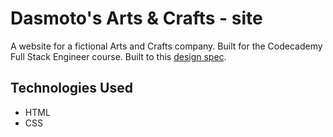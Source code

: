 # Dasmoto's Arts & Crafts - site
A website for a fictional Arts and Crafts company. Built for the Codecademy Full Stack Engineer course. Built to this [design spec](https://content.codecademy.com/courses/freelance-1/unit-2/dasmotos-arts_redline.jpg).
><!-- Live demo [_here_](https://www.example.com).  If you have the project hosted somewhere, include the link here. -->

<!-- ## Table of Contents
* [Technologies Used](#technologies-used)-->
<!--* [Features](#features)
* [Screenshots](#screenshots)
* [Setup](#setup)
* [Project Status](#project-status) -->
<!--* [Room for Improvement](#room-for-improvement)
* [Acknowledgements](#acknowledgements)
* [Contact](#contact)-->
<!-- * [License](#license) -->

## Technologies Used
- HTML
- CSS

<!-- ## Features
List the ready features here:
- Awesome feature 1
- Awesome feature 2
- Awesome feature 3 -->


<!-- ## Screenshots
![Example screenshot](./img/screenshot.png)
If you have screenshots you'd like to share, include them here. -->


<!--## Setup
What are the project requirements/dependencies? Where are they listed? A requirements.txt or a Pipfile.lock file perhaps? Where is it located?

Proceed to describe how to install / setup one's local environment / get started with the project.-->


<!-- ## Project Status
Project is: _in progress_


## Room for Improvement
Include areas you believe need improvement / could be improved. Also add TODOs for future development.

Room for improvement:
- Improvement to be done 1
- Improvement to be done 2

To do:
- Feature to be added 1
- Feature to be added 2


## Acknowledgements
Give credit here.
- This project was inspired by...
- This project was based on [this tutorial](https://www.example.com).
- Many thanks to...


## Contact
Created by [@flynerdpl](https://www.flynerd.pl/) - feel free to contact me! -->


<!-- Optional -->
<!-- ## License -->
<!-- This project is open source and available under the [... License](). -->

<!-- You don't have to include all sections - just the one's relevant to your project -->